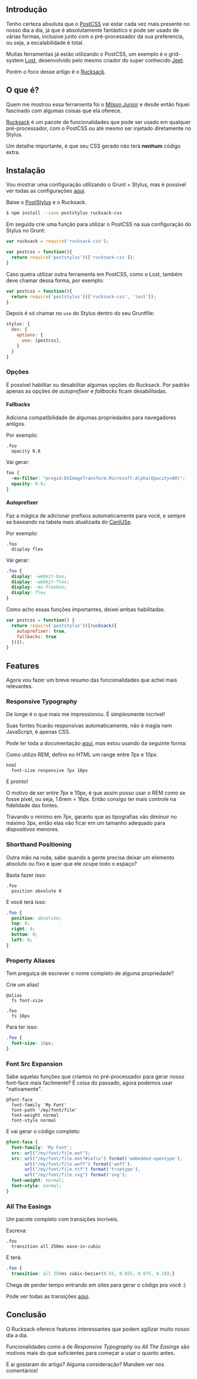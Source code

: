 ## Introdução

Tenho certeza absoluta que o [PostCSS](https://github.com/postcss/postcss) vai estar cada vez mais presente no nosso dia a dia, já que é absolutamente fantástico e pode ser usado de várias formas, inclusive junto com o pré-processador da sua preferencia, ou seja, a escalabilidade é total.

Muitas ferramentas já estão utilizando o PostCSS, um exemplo é o grid-system [Lost](https://github.com/corysimmons/lost), desenvolvido pelo mesmo criador do super conhecido [Jeet](http://jeet.gs/).

Porém o foco desse artigo é o [Rucksack](http://simplaio.github.io/rucksack/).

## O que é?

Quem me mostrou essa ferramenta foi o [Milson Junior](https://github.com/mjnr) e desde então fiquei fascinado com algumas coisas que ela oferece.

[Rucksack](http://simplaio.github.io/rucksack/) é um pacote de funcionalidades que pode ser usado em qualquer pré-processador, com o PostCSS ou até mesmo ser injetado diretamente no Stylus.

Um detalhe importante, é que seu CSS gerado não terá **nenhum** código extra.

## Instalação

Vou mostrar uma configuração utilizando o Grunt + Stylus, mas é possível ver todas as configurações [aqui](http://simplaio.github.io/rucksack/docs/#usage).

Baixe o [PostStylus](https://github.com/seaneking/poststylus) e o Rucksack.

````bash
$ npm install --save poststylus rucksack-css
````

Em seguida crie uma função para utilizar o PostCSS na sua configuração do Stylus no Grunt:

````js
var rucksack = require('rucksack-css');

var postcss = function(){
  return require('poststylus')(['rucksack-css']);
}
````

Caso queira utilizar outra ferramenta em PostCSS, como o Lost, também deve chamar dessa forma, por exemplo:

````js
var postcss = function(){
  return require('poststylus')(['rucksack-css', 'lost']);
}
````

Depois é só chamar no `use` do Stylus dentro do seu Gruntfile:

````js
stylus: {
  dev: {
    options: {
      use: [postcss],
    }
  }
}
````

### Opções

É possível habilitar ou desabilitar algumas opções do Rucksack. Por padrão apenas as opções de _autoprefixer_ e _fallbacks_ ficam desabilitadas.

#### Fallbacks

Adiciona compatibilidade de algumas propriedades para navegadores antigos.

Por exemplo:

````stylus
.foo
  opacity 0.8
````

Vai gerar:

````css
foo {
  -ms-filter: "progid:DXImageTransform.Microsoft.Alpha(Opacity=80)";
  opacity: 0.8;
}
````

#### Autoprefixer

Faz a mágica de adicionar prefixos automaticamente para você, e sempre se baseando na tabela mais atualizada do [CanIUSe](http://caniuse.com/).

Por exemplo:

````stylus
.foo
  display flex
````

Vai gerar:

````css
.foo {
  display: -webkit-box;
  display: -webkit-flex;
  display: -ms-flexbox;
  display: flex
}
````

Como acho essas funções importantes, deixei ambas habilitadas.

````js
var postcss = function() {
  return require('poststylus')([rucksack({
    autoprefixer: true,
    fallbacks: true
  })]);
}
````

## Features

Agora vou fazer um breve resumo das funcionalidades que achei mais relevantes.

### Responsive Typography

De longe é o que mais me impressionou. É simplesmente incrível!

Suas fontes ficarão responsivas automaticamente, não é magia nem JavaScript, é apenas CSS.

Pode ler toda a documentação [aqui](http://simplaio.github.io/rucksack/docs/#responsive-type), mas estou usando da seguinte forma:

Como utilizo REM, defino no HTML um range entre 7px e 10px.

````stylus
html
  font-size responsive 7px 10px
````

E pronto!

O motivo de ser entre 7px e 10px, é que assim posso usar o REM como se fosse pixel, ou seja, 1.6rem = 16px. Então consigo ter mais controle na fidelidade das fontes.

Travando o minimo em 7px, garanto que as tipografias vão diminuir no máximo 3px, então elas vão ficar em um tamanho adequado para dispositivos menores.

### Shorthand Positioning

Outra mão na roda, sabe quando a gente precisa deixar um elemento absoluto ou fixo e quer que ele ocupe todo o espaço?

Basta fazer isso:

````stylus
.foo
  position absolute 0
````

E você terá isso:

````css
.foo {
  position: absolute;
  top: 0;
  right: 0;
  bottom: 0;
  left: 0;
}
````

### Property Aliases

Tem preguiça de escrever o nome completo de alguma propriedade?

Crie um alias!

````stylus
@alias
  fs font-size

.foo
  fs 16px
````

Para ter isso:

````css
.foo {
  font-size: 16px;
}
````

### Font Src Expansion

Sabe aquelas funções que criamos no pré-processador para gerar nosso font-face mais facilmente? É coisa do passado, agora podemos usar "nativamente".

````stylus
@font-face
  font-family 'My Font'
  font-path '/my/font/file'
  font-weight normal
  font-style normal
````

E vai gerar o código completo:

````css
@font-face {
  font-family: 'My Font';
  src: url("/my/font/file.eot");
  src: url("/my/font/file.eot?#iefix") format('embedded-opentype'),
       url("/my/font/file.woff") format('woff'),
       url("/my/font/file.ttf") format('truetype'),
       url("/my/font/file.svg") format('svg');
  font-weight: normal;
  font-style: normal;
}
````

### All The Easings

Um pacote completo com transições incríveis.

Escreva:

````stylus
.foo
  transition all 250ms ease-in-cubic
````

E terá:

````css
.foo {
  transition: all 250ms cubic-bezier(0.55, 0.055, 0.675, 0.19);}
````

Chega de perder tempo entrando em sites para gerar o código pra você :)

Pode ver todas as transições [aqui](http://simplaio.github.io/rucksack/docs/#easings).

## Conclusão

O Rucksack oferece features interessantes que podem agilizar muito nosso dia a dia.

Funcionalidades como a de _Responsive Typography_ ou _All The Easings_ são motivos mais do que suficientes para começar a usar o quanto antes.

E ai gostaram do artigo? Alguma consideração? Mandem ver nos comentários!
